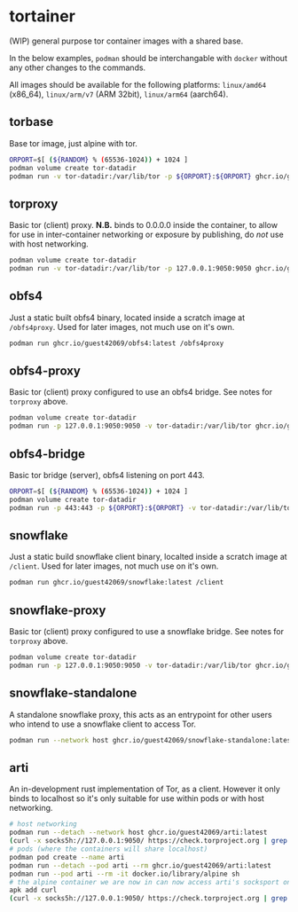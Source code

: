 # tortainer
(WIP) general purpose tor container images with a shared base.

In the below examples, `podman` should be interchangable with `docker` without any other changes to the commands.

All images should be available for the following platforms: `linux/amd64` (x86_64), `linux/arm/v7` (ARM 32bit), `linux/arm64` (aarch64).

## torbase
Base tor image, just alpine with tor.
```bash
ORPORT=$[ (${RANDOM} % (65536-1024)) + 1024 ]
podman volume create tor-datadir
podman run -v tor-datadir:/var/lib/tor -p ${ORPORT}:${ORPORT} ghcr.io/guest42069/torbase:latest --orport ${ORPORT} --nickname myrelay --contactinfo myemail@mydomain.com
```

## torproxy
Basic tor (client) proxy. **N.B.** binds to 0.0.0.0 inside the container, to allow for use in inter-container networking or exposure by publishing, do *not* use with host networking.
```bash
podman volume create tor-datadir
podman run -v tor-datadir:/var/lib/tor -p 127.0.0.1:9050:9050 ghcr.io/guest42069/torproxy:latest
```

## obfs4
Just a static built obfs4 binary, located inside a scratch image at `/obfs4proxy`. Used for later images, not much use on it's own.
```bash
podman run ghcr.io/guest42069/obfs4:latest /obfs4proxy
```

## obfs4-proxy
Basic tor (client) proxy configured to use an obfs4 bridge. See notes for `torproxy` above.
```bash
podman volume create tor-datadir
podman run -p 127.0.0.1:9050:9050 -v tor-datadir:/var/lib/tor ghcr.io/guest42069/obfs4-proxy:latest --bridge "obfs4 10.20.30.40:12345 3D7D7A39CCA78C7B0448AFA147EF4CC391564D03 cert=YvJSxrXcnXYZ+C9hsIr18bwsm5u5dtZG9DrLTo8CqY8mZlBjhXcUssJJ185mX+JCc/LSnQ iat-mode=0"
```

## obfs4-bridge
Basic tor bridge (server), obfs4 listening on port 443.
```bash
ORPORT=$[ (${RANDOM} % (65536-1024)) + 1024 ]
podman volume create tor-datadir
podman run -p 443:443 -p ${ORPORT}:${ORPORT} -v tor-datadir:/var/lib/tor ghcr.io/guest42069/obfs4-bridge:latest --contactinfo myemail@mydomain.com --orport ${ORPORT} --nickname myrelay
```
## snowflake
Just a static build snowflake client binary, localted inside a scratch image at `/client`. Used for later images, not much use on it's own.

```bash
podman run ghcr.io/guest42069/snowflake:latest /client
```

## snowflake-proxy
Basic tor (client) proxy configured to use a snowflake bridge. See notes for `torproxy` above.
```bash
podman volume create tor-datadir
podman run -p 127.0.0.1:9050:9050 -v tor-datadir:/var/lib/tor ghcr.io/guest42069/snowflake-proxy:latest
```

## snowflake-standalone
A standalone snowflake proxy, this acts as an entrypoint for other users who intend to use a snowflake client to access Tor.
```bash
podman run --network host ghcr.io/guest42069/snowflake-standalone:latest
```

## arti
An in-development rust implementation of Tor, as a client. However it only binds to localhost so it's only suitable for use within pods or with host networking.
```bash
# host networking
podman run --detach --network host ghcr.io/guest42069/arti:latest
(curl -x socks5h://127.0.0.1:9050/ https://check.torproject.org | grep -F Congratulations.) && echo "Success" || echo "Failure"
# pods (where the containers will share localhost)
podman pod create --name arti
podman run --detach --pod arti --rm ghcr.io/guest42069/arti:latest
podman run --pod arti --rm -it docker.io/library/alpine sh
# the alpine container we are now in can now access arti's socksport on 127.0.0.1:9050
apk add curl
(curl -x socks5h://127.0.0.1:9050/ https://check.torproject.org | grep -F Congratulations.) && echo "Success" || echo "Failure"
```
